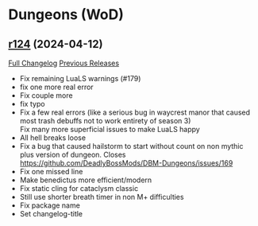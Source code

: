 # <DBM Mod> Dungeons (WoD)

## [r124](https://github.com/DeadlyBossMods/DBM-Dungeons/tree/r124) (2024-04-12)
[Full Changelog](https://github.com/DeadlyBossMods/DBM-Dungeons/compare/r123...r124) [Previous Releases](https://github.com/DeadlyBossMods/DBM-Dungeons/releases)

- Fix remaining LuaLS warnings (#179)  
- fix one more real error  
- Fix couple more  
- fix typo  
- Fix a few real errors (like a serious bug in waycrest manor that caused most trash debuffs not to work entirety of season 3)  
    Fix many more superficial issues to make LuaLS happy  
- All hell breaks loose  
- Fix a bug that caused hailstorm to start without count on non mythic plus version of dungeon. Closes https://github.com/DeadlyBossMods/DBM-Dungeons/issues/169  
- Fix one missed line  
- Make benedictus more efficient/modern  
- Fix static cling for cataclysm classic  
- Still use shorter breath timer in non M+ difficulties  
- Fix package name  
- Set changelog-title  